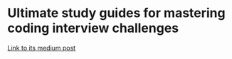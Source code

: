 # Ultimate study guides for mastering coding interview challenges

[Link to its medium post](https://medium.com/@hoanhan101/i-am-making-ultimate-study-guides-for-mastering-coding-interview-challenges-3f88a228441a?source=friends_link&sk=999d12c966d910736764fefbc9b8a0d3)
